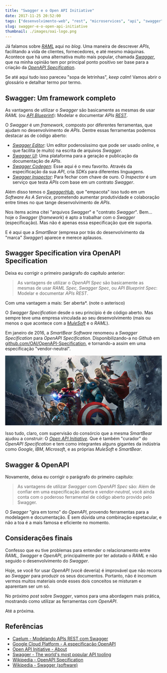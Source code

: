 ```yaml
---
title: "Swagger e o Open API Initiative"
date: 2017-11-25 20:52:00
tags: ["desenvolvimento-web", "rest", "microservices", "api", "swagger", "oai"]
slug: swagger-e-o-open-api-initiative
thumbnail: ./images/oai-logo.png
---
```


Já falamos sobre [_RAML_](/tag/raml.html "Leia mais sobre RAML") aqui no _blog_. Uma maneira
de descrever _APIs_, facilitando a vida de clientes, fornecedores, e até mesmo
máquinas. Acontece que há uma alternativa muito mais popular,
chamada [_Swagger_](https://swagger.io/ "The world's most popular API tooling"),
que na minha opinião tem por principal ponto positivo ser base para a criação da
[_OpenAPI Specification_](https://github.com/OAI/OpenAPI-Specification "The OpenAPI Spec repository").

Se até aqui tudo isso pareceu "sopa de letrinhas", _keep calm_! Vamos abrir o glossário e detalhar
termo por termo.

## Swagger: Um framework completo

As vantagens de utilizar o _Swagger_ são basicamente as mesmas de usar _RAML_ (ou
[_API Blueprint_](https://apiblueprint.org/ "Powerful high-level API description language")):
Modelar e documentar _APIs_ [_REST_](/tag/rest.html "Leia mais sobre REST").

O _Swagger_ é um _framework_, composto por diferentes ferramentas, que ajudam no desenvolvimento
de _APIs_. Dentre essas ferramentas podemos destacar as de código aberto:

- [_Swagger Editor_](https://swagger.io/swagger-editor/ "Design, describe, and document your API on the first open source editor fully dedicated to Swagger-based APIs"):
  Um editor poderosíssimo que pode ser usado _online_, e que facilita (e muito) na escrita de arquivos
  _Swagger_.
- [_Swagger UI_](https://swagger.io/swagger-ui/):
  Uma plataforma para a geração e publicação da documentação de _APIs_.
- [_Swagger Codegen_](https://swagger.io/swagger-codegen/): Esse aqui é o meu favorito. Através
  da especificação da sua _API_, cria _SDKs_ para diferentes linguagens.
- [_Swagger Inspector_](https://swagger.io/swagger-inspector/): Para fechar com chave de ouro.
  O _Inspector_ é um serviço que testa _APIs_ com base em um contrato _Swagger_.

Além disso temos o [_SwaggerHub_](https://swaggerhub.com/ "The platform for designing and documenting APIs with Swagger"),
que "empacota" isso tudo em um _Software As A Service_, prometendo aumentar produtividade e
colaboração entre times no que tange desenvolvimento de _APIs_.

Nos items acima citei "arquivos _Swagger_" e "contrato _Swagger_". Bem...
hoje o _Swagger_ (_framework_) é apto a trabalhar com o _Swagger_ (especificação). Mas não
é apenas essa especificação que ele suporta.

E é aqui que a _SmartBear_ (empresa por trás do desenvolvimento da "marca" _Swagger_) aparece e merece aplausos.

## Swagger Specification vira OpenAPI Specification

Deixa eu corrigir o primeiro parágrafo do capítulo anterior:

> As vantagens de utilizar o _OpenAPI Spec_ são basicamente as mesmas de usar _RAML Spec_,
> _Swagger Spec_, ou _API Blueprint Spec_: Modelar e documentar _APIs_ _REST_.

Com uma vantagem a mais: Ser aberta\*. (note o asterisco)

O _Swagger Specification_ desde o seu princípio é de código aberto. Mas sempre teve uma empresa
vinculada ao seu desenvolvimento (mais ou menos o que acontece com a [_MuleSoft_](https://www.mulesoft.com/ "We connect. You unnovate.")
e o _RAML_).

Em janeiro de 2016, a _SmartBear Software_ renomeou a _Swagger Specification_ para _OpenAPI Specification_.
Disponibilizando-a no _Github_ em [github.com/OAI/OpenAPI-Specification](https://github.com/OAI/OpenAPI-Specification "The OpenAPI Specification Repository"),
e tornando-a assim em uma especificação "vendor-neutral".

!["Vingadores reunidos"](./images/oai-avengers.jpg "A OAI é tipo os Avengers do mundo das APIs (bestbuy.com)")

Isso tudo, claro, com supervisão do consórcio que a mesma _SmartBear_ ajudou a construir:
O [_Open API Initiative_](https://www.openapis.org/ "OAI Consortium"). Que é também "curador"
do _OpenAPI Specification_ e tem como integrantes alguns gigantes da indústria como _Google_, _IBM_, _Microsoft_,
e as próprias _MuleSoft_ e _SmartBear_.

## Swagger & OpenAPI

Novamente, deixa eu corrigir o parágrafo do primeiro capítulo:

> As vantagens de utilizar _Swagger_ com _OpenAPI Spec_ são: Além de confiar
> em uma especificação aberta e _vendor-neutral_, você ainda conta com o poderoso ferramental
> de código aberto provido pelo Swagger.

O _Swagger_ "gira em torno" do _OpenAPI_, provendo ferramentas para a modelagem e documentação.
É sem dúvida uma combinação espetacular, e não a toa é a mais famosa e eficiente no momento.

## Considerações finais

Confesso que eu tive problemas para entender o relacionamento entre _RAML_, _Swagger_ e _OpenAPI_,
principalmente por ter adotado o _RAML_ e não seguido o desenvolvimento do _Swagger_.

Hoje, se você for usar _OpenAPI_ (você deveria) é improvável que não recorra ao _Swagger_
para produzir os seus documentos. Portanto, não é incomum vermos muitos materiais onde esses
dois conceitos se misturam e aparentam ser um só.

No próximo _post_ sobre _Swagger_, vamos para uma abordagem mais prática, mostrando como utilizar
as ferramentas com _OpenAPI_.

Até a próxima.

## Referências

- [Caelum - Modelando APIs REST com Swagger](http://blog.caelum.com.br/modelando-apis-rest-com-swagger/)
- [Google Cloud Platform - A especificação OpenAPI](https://cloud.google.com/endpoints/docs/open-api-spec?hl=pt-br)
- [Open API Initiative - About](https://www.openapis.org/about)
- [Swagger - The world's most popular API tooling](https://swagger.io/)
- [Wikipedia - OpenAPI Specification](https://en.wikipedia.org/wiki/OpenAPI_Specification)
- [Wikipedia - Swagger (software)](<https://en.wikipedia.org/wiki/Swagger_(software)>)
